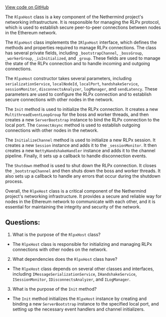 [View code on GitHub](https://github.com/NethermindEth/nethermind/src/Nethermind/Nethermind.Network/Rlpx/RlpxHost.cs)

The `RlpxHost` class is a key component of the Nethermind project's networking infrastructure. It is responsible for managing the RLPx protocol, which is used to establish secure peer-to-peer connections between nodes in the Ethereum network. 

The `RlpxHost` class implements the `IRlpxHost` interface, which defines the methods and properties required to manage RLPx connections. The class has several private fields, including `_bootstrapChannel`, `_bossGroup`, `_workerGroup`, `_isInitialized`, and `_group`. These fields are used to manage the state of the RLPx connection and to handle incoming and outgoing connections.

The `RlpxHost` constructor takes several parameters, including `serializationService`, `localNodeId`, `localPort`, `handshakeService`, `sessionMonitor`, `disconnectsAnalyzer`, `logManager`, and `sendLatency`. These parameters are used to configure the RLPx connection and to establish secure connections with other nodes in the network.

The `Init` method is used to initialize the RLPx connection. It creates a new `MultithreadEventLoopGroup` for the boss and worker threads, and then creates a new `ServerBootstrap` instance to bind the RLPx connection to the local port. The `ConnectAsync` method is used to establish outgoing connections with other nodes in the network.

The `InitializeChannel` method is used to initialize a new RLPx session. It creates a new `Session` instance and adds it to the `_sessionMonitor`. It then creates a new `NettyHandshakeHandler` instance and adds it to the channel pipeline. Finally, it sets up a callback to handle disconnection events.

The `Shutdown` method is used to shut down the RLPx connection. It closes the `_bootstrapChannel` and then shuts down the boss and worker threads. It also sets up a callback to handle any errors that occur during the shutdown process.

Overall, the `RlpxHost` class is a critical component of the Nethermind project's networking infrastructure. It provides a secure and reliable way for nodes in the Ethereum network to communicate with each other, and it is essential for maintaining the integrity and security of the network.
## Questions: 
 1. What is the purpose of the `RlpxHost` class?
- The `RlpxHost` class is responsible for initializing and managing RLPx connections with other nodes on the network.

2. What dependencies does the `RlpxHost` class have?
- The `RlpxHost` class depends on several other classes and interfaces, including `IMessageSerializationService`, `IHandshakeService`, `ISessionMonitor`, `IDisconnectsAnalyzer`, and `ILogManager`.

3. What is the purpose of the `Init` method?
- The `Init` method initializes the `RlpxHost` instance by creating and binding a new `ServerBootstrap` instance to the specified local port, and setting up the necessary event handlers and channel initializers.
